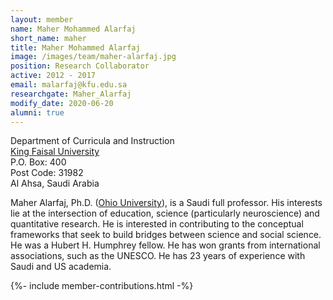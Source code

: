 ```yaml
---
layout: member
name: Maher Mohammed Alarfaj
short_name: maher
title: Maher Mohammed Alarfaj
image: /images/team/maher-alarfaj.jpg
position: Research Collaborator
active: 2012 - 2017
email: malarfaj@kfu.edu.sa
researchgate: Maher_Alarfaj
modify_date: 2020-06-20 
alumni: true
---
```


Department of Curricula and Instruction<br />
[King Faisal University](https://www.kfu.edu.sa/Sites/Home/en/) <br />
P.O. Box: 400 <br />
Post Code: 31982 <br />
Al Ahsa, Saudi Arabia

Maher Alarfaj, Ph.D. ([Ohio University](https://www.ohio.edu/)), is a Saudi full professor. His interests lie at the intersection of education, science (particularly neuroscience) and quantitative research. He is interested in contributing to the conceptual frameworks that seek to build bridges between science and social science. He was a Hubert H. Humphrey fellow. He has won grants from international associations, such as the UNESCO. He has 23 years of experience with Saudi and US academia.

{%- include member-contributions.html -%}
